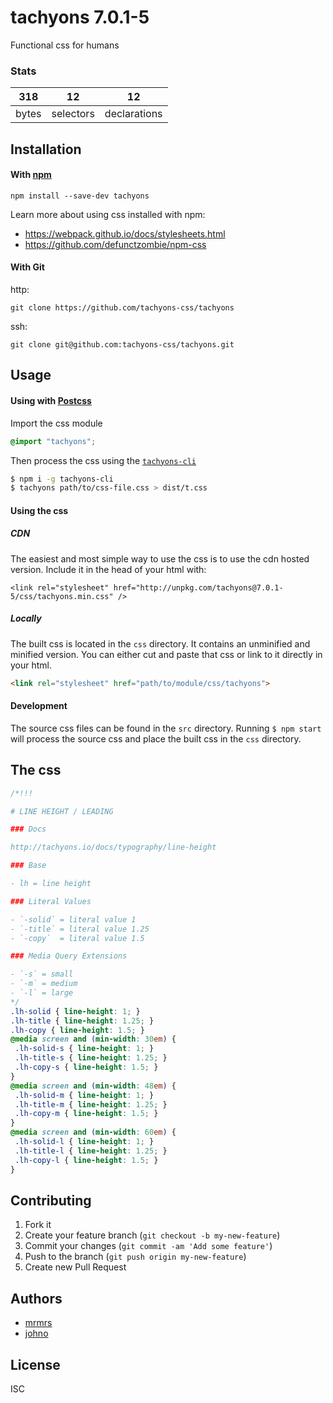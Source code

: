 # tachyons 7.0.1-5

Functional css for humans

### Stats

318 | 12 | 12
---|---|---
bytes | selectors | declarations

## Installation

#### With [npm](https://npmjs.com)

```
npm install --save-dev tachyons
```

Learn more about using css installed with npm:
* https://webpack.github.io/docs/stylesheets.html
* https://github.com/defunctzombie/npm-css

#### With Git

http:
```
git clone https://github.com/tachyons-css/tachyons
```

ssh:
```
git clone git@github.com:tachyons-css/tachyons.git
```

## Usage

#### Using with [Postcss](https://github.com/postcss/postcss)

Import the css module

```css
@import "tachyons";
```

Then process the css using the [`tachyons-cli`](https://github.com/tachyons-css/tachyons-cli)

```sh
$ npm i -g tachyons-cli
$ tachyons path/to/css-file.css > dist/t.css
```

#### Using the css

##### CDN
The easiest and most simple way to use the css is to use the cdn hosted version. Include it in the head of your html with:

```
<link rel="stylesheet" href="http://unpkg.com/tachyons@7.0.1-5/css/tachyons.min.css" />
```

##### Locally
The built css is located in the `css` directory. It contains an unminified and minified version.
You can either cut and paste that css or link to it directly in your html.

```html
<link rel="stylesheet" href="path/to/module/css/tachyons">
```

#### Development

The source css files can be found in the `src` directory.
Running `$ npm start` will process the source css and place the built css in the `css` directory.

## The css

```css
/*!!!

# LINE HEIGHT / LEADING

### Docs

http://tachyons.io/docs/typography/line-height

### Base

- lh = line height

### Literal Values

- `-solid` = literal value 1
- `-title` = literal value 1.25
- `-copy`  = literal value 1.5

### Media Query Extensions

- `-s` = small
- `-m` = medium
- `-l` = large
*/
.lh-solid { line-height: 1; }
.lh-title { line-height: 1.25; }
.lh-copy { line-height: 1.5; }
@media screen and (min-width: 30em) {
 .lh-solid-s { line-height: 1; }
 .lh-title-s { line-height: 1.25; }
 .lh-copy-s { line-height: 1.5; }
}
@media screen and (min-width: 48em) {
 .lh-solid-m { line-height: 1; }
 .lh-title-m { line-height: 1.25; }
 .lh-copy-m { line-height: 1.5; }
}
@media screen and (min-width: 60em) {
 .lh-solid-l { line-height: 1; }
 .lh-title-l { line-height: 1.25; }
 .lh-copy-l { line-height: 1.5; }
}
```

## Contributing

1. Fork it
2. Create your feature branch (`git checkout -b my-new-feature`)
3. Commit your changes (`git commit -am 'Add some feature'`)
4. Push to the branch (`git push origin my-new-feature`)
5. Create new Pull Request

## Authors

* [mrmrs](http://mrmrs.io)
* [johno](http://johnotander.com)

## License

ISC


